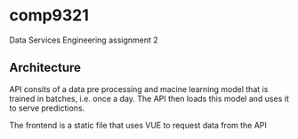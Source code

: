 # comp9321
Data Services Engineering assignment 2

## Architecture

API consits of a  data pre processing and macine learning model that is trained in batches, i.e. once a day.
The API then loads this model and uses it to serve predictions.

The frontend is a static file that uses VUE to request data from the API

